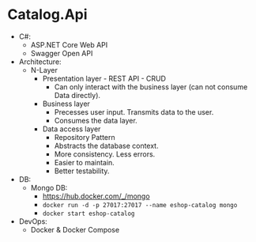 # Catalog.Api

- C#:
  - ASP.NET Core Web API
  - Swagger Open API
- Architecture:
  - N-Layer
    - Presentation layer - REST API - CRUD
      - Can only interact with the business layer (can not consume Data directly).
    - Business layer
      - Precesses user input. Transmits data to the user.
      - Consumes the data layer.
    - Data access layer
        - Repository Pattern
        - Abstracts the database context.
        - More consistency. Less errors.
        - Easier to maintain.
        - Better testability.
- DB:
  - Mongo DB:
    - https://hub.docker.com/_/mongo
    - `docker run -d -p 27017:27017 --name eshop-catalog mongo`
    - `docker start eshop-catalog`
- DevOps:
  - Docker & Docker Compose
